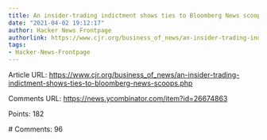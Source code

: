 ```yaml
---
title: An insider-trading indictment shows ties to Bloomberg News scoops
date: "2021-04-02 19:12:17"
author: Hacker News Frontpage
authorlink: https://www.cjr.org/business_of_news/an-insider-trading-indictment-shows-ties-to-bloomberg-news-scoops.php
tags:
- Hacker-News-Frontpage
---
```


<p>Article URL: <a href="https://www.cjr.org/business_of_news/an-insider-trading-indictment-shows-ties-to-bloomberg-news-scoops.php">https://www.cjr.org/business_of_news/an-insider-trading-indictment-shows-ties-to-bloomberg-news-scoops.php</a></p>
<p>Comments URL: <a href="https://news.ycombinator.com/item?id=26674863">https://news.ycombinator.com/item?id=26674863</a></p>
<p>Points: 182</p>
<p># Comments: 96</p>
